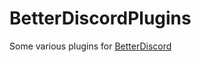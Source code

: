 # BetterDiscordPlugins
Some various plugins for [BetterDiscord](https://github.com/BetterDiscord/BetterDiscord)
